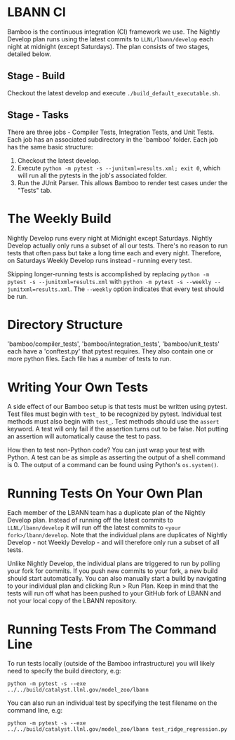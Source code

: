 # LBANN CI

Bamboo is the continuous integration (CI) framework we use. The Nightly Develop plan runs using the latest commits to `LLNL/lbann/develop` each night at midnight (except Saturdays). The plan consists of two stages, detailed below.

## Stage - Build

Checkout the latest develop and execute `./build_default_executable.sh`.

## Stage - Tasks

There are three jobs - Compiler Tests, Integration Tests, and Unit Tests.
Each job has an associated subdirectory in the 'bamboo' folder.
Each job has the same basic structure:

1. Checkout the latest develop.
2. Execute `python -m pytest -s --junitxml=results.xml; exit 0`, which will run all the pytests in the job's associated folder.
3. Run the JUnit Parser. This allows Bamboo to render test cases under the "Tests" tab.

# The Weekly Build

Nightly Develop runs every night at Midnight except Saturdays. Nightly Develop actually only runs a subset of all our tests. There's no reason to run tests that often pass but take a long time each and every night. Therefore, on Saturdays Weekly Develop runs instead - running every test.

Skipping longer-running tests is accomplished by replacing `python -m pytest -s --junitxml=results.xml` with `python -m pytest -s --weekly --junitxml=results.xml`. The `--weekly` option indicates that every test should be run.

# Directory Structure

'bamboo/compiler_tests', 'bamboo/integration_tests', 'bamboo/unit_tests' each have a 'conftest.py' that pytest requires. They also contain one or more python files. Each file has a number of tests to run. 

# Writing Your Own Tests

A side effect of our Bamboo setup is that tests must be written using pytest. Test files must begin with `test_` to be recognized by pytest. Individual test methods must also begin with `test_`. Test methods should use the `assert` keyword. A test will only fail if the assertion turns out to be false. Not putting an assertion will automatically cause the test to pass.

How then to test non-Python code? You can just wrap your test with Python. A test can be as simple as asserting the output of a shell command is 0. The output of a command can be found using Python's `os.system()`.

# Running Tests On Your Own Plan

Each member of the LBANN team has a duplicate plan of the Nightly Develop plan. Instead of running off the latest commits to `LLNL/lbann/develop` it will run off the latest commits to `<your fork>/lbann/develop`. Note that the individual plans are duplicates of Nightly Develop - not Weekly Develop - and will therefore only run a subset of all tests.

Unlike Nightly Develop, the individual plans are triggered to run by polling your fork for commits. If you push new commits to your fork, a new build should start automatically. You can also manually start a build by navigating to your individual plan and clicking Run > Run Plan. Keep in mind that the tests will run off what has been pushed to your GitHub fork of LBANN and not your local copy of the LBANN repository.

# Running Tests From The Command Line

To run tests locally (outside of the Bamboo infrastructure) you will likely need to specify the build directory, e.g:

 `python -m pytest -s --exe ../../build/catalyst.llnl.gov/model_zoo/lbann`

You can also run an individual test by specifying the test filename on the command line, e.g:

 `python -m pytest -s --exe ../../build/catalyst.llnl.gov/model_zoo/lbann test_ridge_regression.py`
